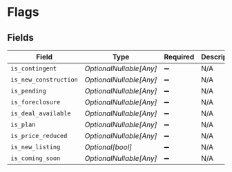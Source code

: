 # Flags


## Fields

| Field                   | Type                    | Required                | Description             |
| ----------------------- | ----------------------- | ----------------------- | ----------------------- |
| `is_contingent`         | *OptionalNullable[Any]* | :heavy_minus_sign:      | N/A                     |
| `is_new_construction`   | *OptionalNullable[Any]* | :heavy_minus_sign:      | N/A                     |
| `is_pending`            | *OptionalNullable[Any]* | :heavy_minus_sign:      | N/A                     |
| `is_foreclosure`        | *OptionalNullable[Any]* | :heavy_minus_sign:      | N/A                     |
| `is_deal_available`     | *OptionalNullable[Any]* | :heavy_minus_sign:      | N/A                     |
| `is_plan`               | *OptionalNullable[Any]* | :heavy_minus_sign:      | N/A                     |
| `is_price_reduced`      | *OptionalNullable[Any]* | :heavy_minus_sign:      | N/A                     |
| `is_new_listing`        | *Optional[bool]*        | :heavy_minus_sign:      | N/A                     |
| `is_coming_soon`        | *OptionalNullable[Any]* | :heavy_minus_sign:      | N/A                     |